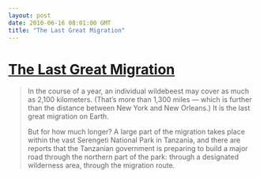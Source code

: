 ```yaml
---
layout: post
date: 2010-06-16 08:01:00 GMT
title: "The Last Great Migration"
---
```

# [The Last Great Migration](http://opinionator.blogs.nytimes.com/2010/06/15/road-kill-in-the-serengeti/)

> In the course of a year, an individual wildebeest may cover as much as 2,100 kilometers. (That’s more than 1,300 miles — which is further than the distance between New York and New Orleans.) It is the last great migration on Earth.
>
> But for how much longer? A large part of the migration takes place within the vast Serengeti National Park in Tanzania, and there are reports that the Tanzanian government is preparing to build a major road through the northern part of the park: through a designated wilderness area, through the migration route.